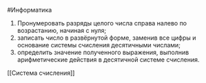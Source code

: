 #Информатика 

1. Пронумеровать разряды целого числа справа налево по возрастанию, начиная с нуля;
2. записать число в развёрнутой форме, заменив все цифры и основание системы счисления десятичными числами;
3. определить значение полученного выражения, выполнив арифметические действия в десятичной системе счисления.

[[Система счисления]]